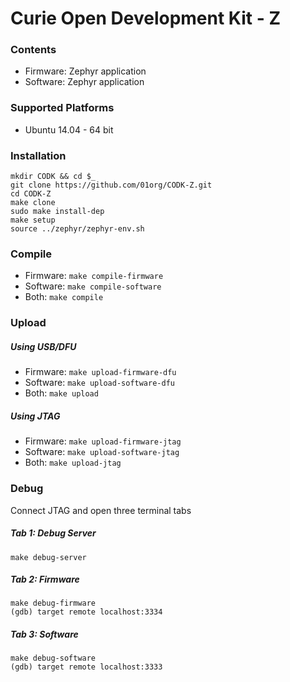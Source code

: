 # Curie Open Development Kit - Z

### Contents

  - Firmware: Zephyr application
  - Software: Zephyr application

### Supported Platforms
 - Ubuntu 14.04 - 64 bit

### Installation
```
mkdir CODK && cd $_
git clone https://github.com/01org/CODK-Z.git
cd CODK-Z
make clone
sudo make install-dep
make setup
source ../zephyr/zephyr-env.sh
```

### Compile
- Firmware: `make compile-firmware`
- Software: `make compile-software`
- Both: `make compile`

### Upload

##### Using USB/DFU
- Firmware: `make upload-firmware-dfu`
- Software: `make upload-software-dfu`
- Both: `make upload`

##### Using JTAG
- Firmware: `make upload-firmware-jtag`
- Software: `make upload-software-jtag`
- Both: `make upload-jtag`

### Debug
Connect JTAG and open three terminal tabs

##### Tab 1: Debug Server
`make debug-server`

##### Tab 2: Firmware
`make debug-firmware`    
`(gdb) target remote localhost:3334`

##### Tab 3: Software
`make debug-software`    
`(gdb) target remote localhost:3333`
